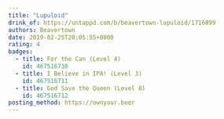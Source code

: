 ```yaml
---
title: "Lupuloid"
drink_of: https://untappd.com/b/beavertown-lupuloid/1716899
authors: Beavertown
date: 2019-02-25T20:05:55+0000
rating: 4
badges:
  - title: For the Can (Level 4)
    id: 467516710
  - title: I Believe in IPA! (Level 3)
    id: 467516711
  - title: God Save the Queen (Level 8)
    id: 467516712
posting_method: https://ownyour.beer
---
```

